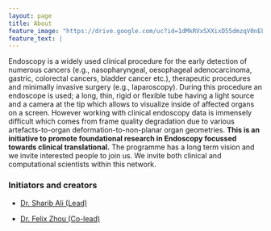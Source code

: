 ```yaml
---
layout: page
title: About
feature_image: "https://drive.google.com/uc?id=1dMkRVxSXXixD55dmzqV0nELMwMizx38i"
feature_text: |
---
```



Endoscopy is a widely used clinical procedure for the early detection of numerous cancers (e.g., nasopharyngeal, oesophageal adenocarcinoma, gastric, colorectal cancers, bladder cancer etc.), therapeutic procedures and minimally invasive surgery (e.g., laparoscopy). During this procedure an endoscope is used; a long, thin, rigid or flexible tube having a light source and a camera at the tip which allows to visualize inside of affected organs on a screen. However working with clinical endoscopy data is immensely difficult which comes from frame quality degradation due to various artefacts-to-organ deformation-to-non-planar organ geometries. **This is an initiative to promote foundational research in Endoscopy focussed towards clinical translational.** The programme has a long term vision and we invite interested people to join us. We invite both clinical and computational scientists within this network.

### Initiators and creators
- [Dr. Sharib Ali (Lead)](sharib.ali@eng.ox.ac.uk)

- [Dr. Felix Zhou (Co-lead)](felixzhou1@googlemail.com)





